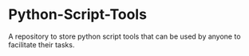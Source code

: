 # Python-Script-Tools
A repository to store python script tools that can be used by anyone to facilitate their tasks.

